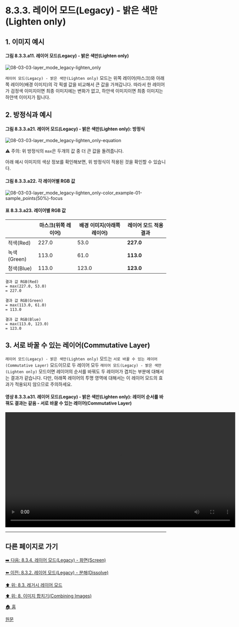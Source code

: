 # 8.3.3. 레이어 모드(Legacy) - 밝은 색만(Lighten only)
## 1. 이미지 예시
#### 그림 8.3.3.a11. 레이어 모드(Legacy) - 밝은 색만(Lighten only)
![08-03-03-layer_mode_legacy-lighten_only](https://github.com/wonder13662/gimp/assets/15767104/5b6ec47d-2128-45fe-9cb3-137f08caea12)

`레이어 모드(Legacy) - 밝은 색만(Lighten only)` 모드는 위쪽 레이어(마스크)와 아래쪽 레이어(배경 이미지)의 각 픽셀 값을 비교해서 큰 값을 가져갑니다. 따라서 한 레이어가 검정색 이미지이면 최종 이미지에는 변화가 없고, 하얀색 이미지이면 최종 이미지는 하얀색 이미지가 됩니다.

## 2. 방정식과 예시
#### 그림 8.3.3.a21. 레이어 모드(Legacy) - 밝은 색만(Lighten only): 방정식
![08-03-03-layer_mode_legacy-lighten_only-equation](https://github.com/wonder13662/gimp/assets/15767104/60f227b4-db7a-46e5-8b06-1bcf91e26e34)

⚠️ 주의: 위 방정식의 `max`은 두개의 값 중 더 큰 값을 돌려줍니다.

아래 예시 이미지의 색상 정보를 확인해보면, 위 방정식이 적용된 것을 확인할 수 있습니다.

#### 그림 8.3.3.a22. 각 레이어별 RGB 값
![08-03-03-layer_mode_legacy-lighten_only-color_example-01-sample_points(50%)-focus](https://github.com/wonder13662/gimp/assets/15767104/49625b08-0b7c-4790-8763-43e729f6a563)

#### 표 8.3.3.a23. 레이어별 RGB 값

||마스크(위쪽 레이어)|배경 이미지(아래쪽 레이어)|레이어 모드 적용 결과|
|---|---|---|---|
|적색(Red)|227.0|53.0|**227.0**|
|녹색(Green)|113.0|61.0|**113.0**|
|청색(Blue)|113.0|123.0|**123.0**|

```
결과 값 RGB(Red)
= max(227.0, 53.0)
= 227.0

결과 값 RGB(Green)
= max(113.0, 61.0)
= 113.0

결과 값 RGB(Blue)
= max(113.0, 123.0)
= 123.0
```

## 3. 서로 바꿀 수 있는 레이어(Commutative Layer)
`레이어 모드(Legacy) - 밝은 색만(Lighten only)` 모드는 `서로 바꿀 수 있는 레이어(Commutative Layer)` 모드이므로 두 레이어 모두 `레이어 모드(Legacy) - 밝은 색만(Lighten only)` 모드이면 레이어의 순서를 바꿔도 두 레이어가 겹치는 부분에 대해서는 결과가 같습니다. 다만, 아래쪽 레이어의 투명 영역에 대해서는 이 레이어 모드의 효과가 적용되지 않으므로 주의하세요.

#### 영상 8.3.3.a31. 레이어 모드(Legacy) - 밝은 색만(Lighten only): 레이어 순서를 바꿔도 결과는 같음 - 서로 바꿀 수 있는 레이어(Commutative Layer)
<video controls="controls" width="720" src="https://github.com/wonder13662/gimp/assets/15767104/53ff3837-274b-43b1-969a-12837585eabf"></video>

***

## 다른 페이지로 가기
[➡️ 다음: 8.3.4. 레이어 모드(Legacy) - 화면(Screen)](./08-03-legacy-layer-modesx-04-lighten_layer_mode-screen.md)

[⬅️ 이전: 8.3.2. 레이어 모드(Legacy) - 분해(Dissolve)](./08-03-legacy-layer-modesx-02-normal_layer_mode-dissolve.md)

[⬆️ 위: 8.3. 레거시 레이어 모드](./08-03-legacy-layer-modes.md)

[⬆️ 위: 8. 이미지 합치기(Combining Images)](./08-00-combining-images.md)

[🏠 홈](./00-home.md)

[원문](https://docs.gimp.org/2.10/ko/gimp-concepts-layer-modes-legacy.html)